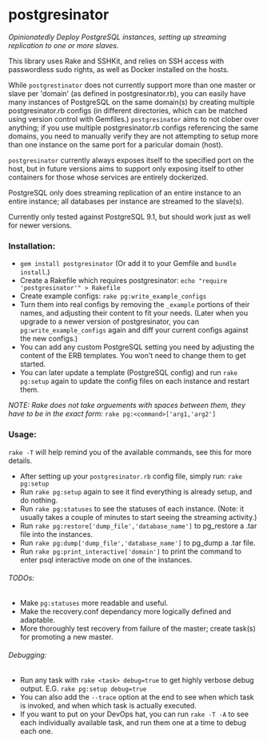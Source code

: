postgresinator
============

*Opinionatedly Deploy PostgreSQL instances, setting up streaming replication to one or more slaves.*

This library uses Rake and SSHKit, and relies on SSH access with passwordless sudo rights, as well as Docker installed on the hosts.

While `postgrestinator` does not currently support more than one master or slave per 'domain' (as defined in postgresinator.rb), you can easily have many instances of PostgreSQL on the same domain(s) by creating multiple postgresinator.rb configs (in different directories, which can be matched using version control with Gemfiles.) `postgresinator` aims to not clober over anything; if you use multiple postgresinator.rb configs referencing the same domains, you need to manually verify they are not attempting to setup more than one instance on the same port for a paricular domain (host).

`postgresinator` currently always exposes itself to the specified port on the host, but in future versions aims to support only exposing itself to other containers for those whose services are entirely dockerized.

PostgreSQL only does streaming replication of an entire instance to an entire instance; all databases per instance are streamed to the slave(s).

Currently only tested against PostgreSQL 9.1, but should work just as well for newer versions.

### Installation:
* `gem install postgresinator` (Or add it to your Gemfile and `bundle install`.)
* Create a Rakefile which requires postgresinator:
`echo "require 'postgresinator'" > Rakefile`
* Create example configs:
`rake pg:write_example_configs`
* Turn them into real configs by removing the `_example` portions of their names, and adjusting their content to fit your needs. (Later when you upgrade to a newer version of postgresinator, you can `pg:write_example_configs` again and diff your current configs against the new configs.)
* You can add any custom PostgreSQL setting you need by adjusting the content of the ERB templates. You won't need to change them to get started.
* You can later update a template (PostgreSQL config) and run `rake pg:setup` again to update the config files on each instance and restart them.

*NOTE: Rake does not take arguements with spaces between them, they have to be in the exact form:*
`rake pg:<command>['arg1,'arg2']`

### Usage:
`rake -T` will help remind you of the available commands, see this for more details.
* After setting up your `postgresinator.rb` config file, simply run:
`rake pg:setup`
* Run `rake pg:setup` again to see it find everything is already setup, and do nothing.
* Run `rake pg:statuses` to see the statuses of each instance. (Note: it usually takes a couple of minutes to start seeing the streaming activity.)
* Run `rake pg:restore['dump_file','database_name']` to pg_restore a .tar file into the instances.
* Run `rake pg:dump['dump_file','database_name']` to pg_dump a .tar file.
* Run `rake pg:print_interactive['domain']` to print the command to enter psql interactive mode on one of the instances.

###### TODOs:
* Make `pg:statuses` more readable and useful.
* Make the recovery.conf dependancy more logically defined and adaptable.
* More thoroughly test recovery from failure of the master; create task(s) for promoting a new master.

###### Debugging:
* Run any task with `rake <task> debug=true` to get highly verbose debug output. E.G. `rake pg:setup debug=true`
* You can also add the `--trace` option at the end to see when which task is invoked, and when which task is actually executed.
* If you want to put on your DevOps hat, you can run `rake -T -A` to see each individually available task, and run them one at a time to debug each one.
